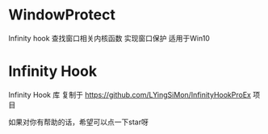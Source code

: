 # WindowProtect
Infinity hook 查找窗口相关内核函数 实现窗口保护 适用于Win10
# Infinity Hook 
Infinity Hook 库 复制于 https://github.com/LYingSiMon/InfinityHookProEx 项目

如果对你有帮助的话，希望可以点一下star呀

